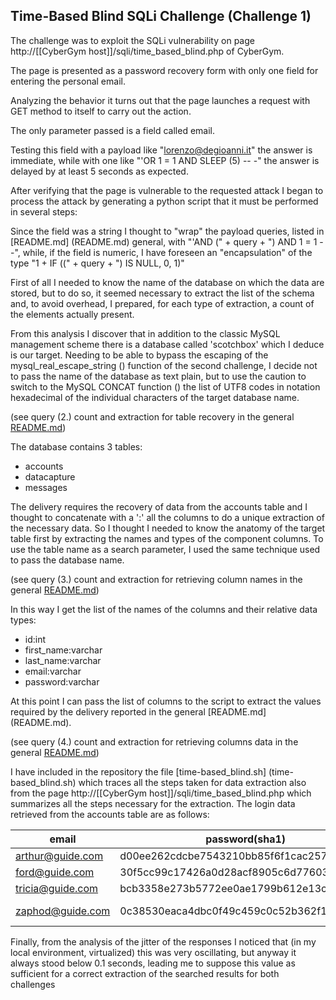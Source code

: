 ## Time-Based Blind SQLi Challenge (Challenge 1)

The challenge was to exploit the SQLi vulnerability on page http://[[CyberGym host]]/sqli/time_based_blind.php
of CyberGym.

The page is presented as a password recovery form with only one field for entering the personal email.

Analyzing the behavior it turns out that the page launches a request with GET method to itself to carry out the action.

The only parameter passed is a field called email.

Testing this field with a payload like "lorenzo@degioanni.it" the answer is immediate, while with one like "'OR 1 = 1 AND SLEEP (5) -- -" the answer is delayed by at least 5 seconds as expected.

After verifying that the page is vulnerable to the requested attack I began to process the attack by generating a python script that it must be performed in several steps:

Since the field was a string I thought to "wrap" the payload queries, listed in [README.md] (README.md)
general, with "'AND (" + query + ") AND 1 = 1 - -", while, if the field is numeric, I have foreseen an "encapsulation" of the type "1 + IF ((" + query + ") IS NULL, 0, 1)"

First of all I needed to know the name of the database on which the data are stored, but to do so, it seemed necessary to extract the list of the schema and, to avoid overhead, I prepared, for each type of extraction, a count of the elements actually present.

From this analysis I discover that in addition to the classic MySQL management scheme there is a database called 'scotchbox' which I deduce is our
target.
Needing to be able to bypass the escaping of the mysql_real_escape_string () function of the second challenge, I decide not to pass
the name of the database as text plain, but to use the caution to switch to the MySQL CONCAT function () the list of UTF8 codes in notation
hexadecimal of the individual characters of the target database name.

(see query (2.) count and extraction for table recovery in the general [README.md](README.md))

The database contains 3 tables:
- accounts
- datacapture
- messages

The delivery requires the recovery of data from the accounts table and I thought to concatenate with a ':' all the columns to do
a unique extraction of the necessary data.
So I thought I needed to know the anatomy of the target table first by extracting the names and types of the component columns.
To use the table name as a search parameter, I used the same technique used to pass the database name.

(see query (3.) count and extraction for retrieving column names in the general [README.md](README.md))

In this way I get the list of the names of the columns and their relative data types:
- id:int
- first_name:varchar
- last_name:varchar
- email:varchar
- password:varchar

At this point I can pass the list of columns to the script to extract the values ​​required by the delivery reported in the general [README.md] (README.md).

(see query (4.) count and extraction for retrieving columns data in the general [README.md](README.md))

I have included in the repository the file [time-based_blind.sh] (time-based_blind.sh) which traces all the steps taken for data extraction also from the page
http://[[CyberGym host]]/sqli/time_based_blind.php which summarizes all the steps necessary for the extraction.
The login data retrieved from the accounts table are as follows:

email            | password(sha1)                           | password in chiaro
-----------------|------------------------------------------|-------------------
arthur@guide.com | d00ee262cdcbe7543210bb85f6f1cac257b4e994 | Bathrobe
ford@guide.com   | 30f5cc99c17426a0d28acf8905c6d776039ad022 | Betelgeuse
tricia@guide.com | bcb3358e273b5772ee0ae1799b612e13cc726b04 | Trillian
zaphod@guide.com | 0c38530eaca4dbc0f49c459c0c52b362f14215c3 | Pan-GalacticGargleBlaster

Finally, from the analysis of the jitter of the responses I noticed that (in my local environment, virtualized) this was very oscillating, but anyway
it always stood below 0.1 seconds, leading me to suppose this value as sufficient for a correct extraction of the searched results for both challenges
